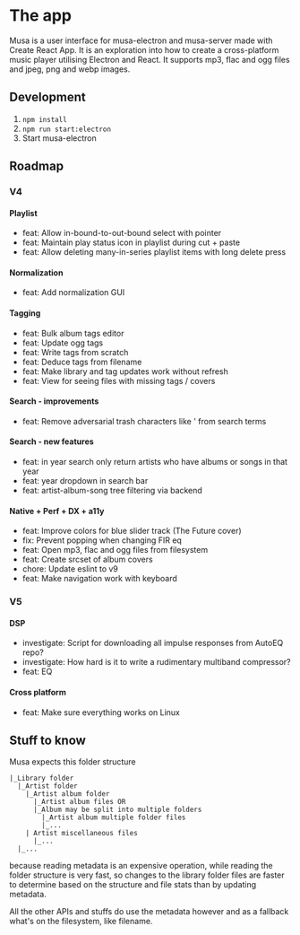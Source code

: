 # The app

Musa is a user interface for musa-electron and musa-server made with Create React App.
It is an exploration into how to create a cross-platform music player
utilising Electron and React. It supports mp3, flac and ogg files and
jpeg, png and webp images.

## Development

1. `npm install`
2. `npm run start:electron`
3. Start musa-electron

## Roadmap

### V4

#### Playlist

- feat: Allow in-bound-to-out-bound select with pointer
- feat: Maintain play status icon in playlist during cut + paste
- feat: Allow deleting many-in-series playlist items with long delete press

#### Normalization

- feat: Add normalization GUI

#### Tagging

- feat: Bulk album tags editor
- feat: Update ogg tags
- feat: Write tags from scratch
- feat: Deduce tags from filename
- feat: Make library and tag updates work without refresh
- feat: View for seeing files with missing tags / covers

#### Search - improvements

- feat: Remove adversarial trash characters like ' from search terms

#### Search - new features

- feat: in year search only return artists who have albums or songs in that year
- feat: year dropdown in search bar
- feat: artist-album-song tree filtering via backend

#### Native + Perf + DX + a11y

- feat: Improve colors for blue slider track (The Future cover)
- fix: Prevent popping when changing FIR eq
- feat: Open mp3, flac and ogg files from filesystem
- feat: Create srcset of album covers
- chore: Update eslint to v9
- feat: Make navigation work with keyboard

### V5

#### DSP

- investigate: Script for downloading all impulse responses from AutoEQ repo?
- investigate: How hard is it to write a rudimentary multiband compressor?
- feat: EQ

#### Cross platform

- feat: Make sure everything works on Linux

## Stuff to know

Musa expects this folder structure

```
|_Library folder
  |_Artist folder
    |_Artist album folder
      |_Artist album files OR
      |_Album may be split into multiple folders
        |_Artist album multiple folder files
        |_...
    | Artist miscellaneous files
      |_...
  |_...
```

because reading metadata is an expensive operation, while
reading the folder structure is very fast, so changes to the library folder files
are faster to determine based on the structure and file stats than by updating metadata.

All the other APIs and stuffs do use the metadata however and as a fallback
what's on the filesystem, like filename.
